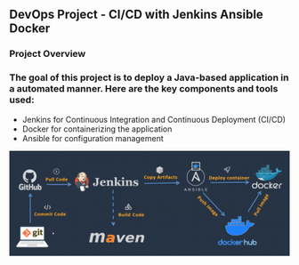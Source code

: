 ## DevOps Project   - CI/CD with Jenkins Ansible Docker

### Project Overview
### The goal of this project is to deploy a Java-based application in a automated manner. Here are the key components and tools used:

* Jenkins for Continuous Integration and Continuous Deployment (CI/CD)
* Docker for containerizing the application
* Ansible for configuration management




<p align="center">
 <img width="800px" src="project.png" alt="qr"/>
</p>
